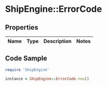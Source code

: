 # ShipEngine::ErrorCode

## Properties

Name | Type | Description | Notes
------------ | ------------- | ------------- | -------------

## Code Sample

```ruby
require 'ShipEngine'

instance = ShipEngine::ErrorCode.new()
```


